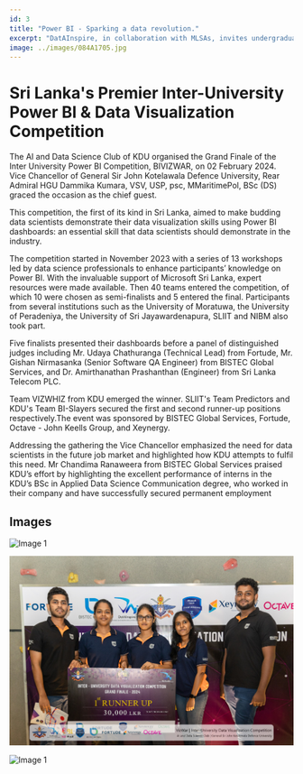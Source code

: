 ```yaml
---
id: 3
title: "Power BI - Sparking a data revolution."
excerpt: "DatAInspire, in collaboration with MLSAs, invites undergraduates across Sri Lanka to register for the BIWIZ WAR Power BI and Data Visualization Competition!"
image: ../images/084A1705.jpg
---
```


# Sri Lanka&#x27;s Premier Inter-University Power BI &amp; Data Visualization Competition

The AI and Data Science Club of KDU organised the Grand Finale of the Inter University Power BI Competition, BIVIZWAR, on 02 February 2024. Vice Chancellor of General Sir John Kotelawala Defence University, Rear Admiral HGU Dammika Kumara, VSV, USP, psc, MMaritimePol, BSc (DS) graced the occasion as the chief guest.

This competition, the first of its kind in Sri Lanka, aimed to make budding data scientists demonstrate their data visualization skills using Power BI dashboards: an essential skill that data scientists should demonstrate in the industry.

The competition started in November 2023 with a series of 13 workshops led by data science professionals to enhance participants’ knowledge on Power BI. With the invaluable support of Microsoft Sri Lanka, expert resources were made available. Then 40 teams entered the competition, of which 10 were chosen as semi-finalists and 5 entered the final. Participants from several institutions such as the University of Moratuwa, the University of Peradeniya, the University of Sri Jayawardenapura, SLIIT and NIBM also took part.

Five finalists presented their dashboards before a panel of distinguished judges including Mr. Udaya Chathuranga (Technical Lead) from Fortude, Mr. Gishan Nirmasanka (Senior Software QA Engineer) from BISTEC Global Services, and Dr. Amirthanathan Prashanthan (Engineer) from Sri Lanka Telecom PLC.

Team VIZWHIZ from KDU emerged the winner. SLIIT's Team Predictors and KDU's Team BI-Slayers secured the first and second runner-up positions respectively.The event was sponsored by BISTEC Global Services, Fortude, Octave - John Keells Group, and Xeynergy.

Addressing the gathering the Vice Chancellor emphasized the need for data scientists in the future job market and highlighted how KDU attempts to fulfil this need. Mr Chandima Ranaweera from BISTEC Global Services praised KDU’s effort by highlighting the excellent performance of interns in the KDU’s BSc in Applied Data Science Communication degree, who worked in their company and have successfully secured permanent employment

## Images

![Image 1](../images/084A1541.jpg)

![Image 1](../images/084A1656.jpg)

![Image 1](../images/084A1533.jpg)
